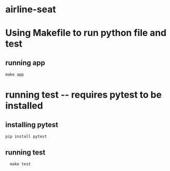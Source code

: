# airline-seat

#  Using Makefile to run python file and test

## running app
    make app

# running test -- requires pytest to be installed 
  ## installing pytest 
    pip install pytest 
   ## running test
      make test
